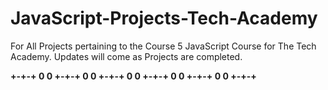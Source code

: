 # JavaScript-Projects-Tech-Academy
For All Projects pertaining to the Course 5 JavaScript Course for The Tech Academy. Updates will come as Projects are completed.

**+-+-+ 0 0 +-+-+ 0 0 +-+-+ 0 0 +-+-+ 0 0 +-+-+ 0 0 +-+-+**
